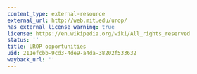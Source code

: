 ```yaml
---
content_type: external-resource
external_url: http://web.mit.edu/urop/
has_external_license_warning: true
license: https://en.wikipedia.org/wiki/All_rights_reserved
status: ''
title: UROP opportunities
uid: 211efcbb-9cd3-4de9-a4da-38202f533632
wayback_url: ''
---
```

